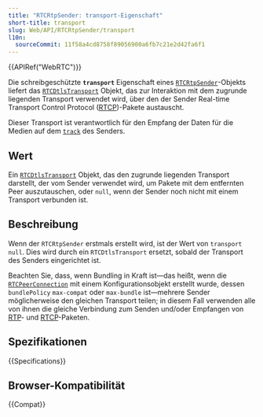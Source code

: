 ```yaml
---
title: "RTCRtpSender: transport-Eigenschaft"
short-title: transport
slug: Web/API/RTCRtpSender/transport
l10n:
  sourceCommit: 11f58a4cd8758f89056900a6fb7c21e2d42fa6f1
---
```


{{APIRef("WebRTC")}}

Die schreibgeschützte **`transport`** Eigenschaft eines
[`RTCRtpSender`](/de/docs/Web/API/RTCRtpSender)-Objekts liefert das [`RTCDtlsTransport`](/de/docs/Web/API/RTCDtlsTransport) Objekt,
das zur Interaktion mit dem zugrunde liegenden Transport verwendet wird, über den der Sender
Real-time Transport Control Protocol ([RTCP](/de/docs/Glossary/RTCP))-Pakete austauscht.

Dieser Transport ist verantwortlich für den Empfang der Daten für die Medien auf dem [`track`](/de/docs/Web/API/RTCRtpReceiver/track) des Senders.

## Wert

Ein [`RTCDtlsTransport`](/de/docs/Web/API/RTCDtlsTransport) Objekt, das den zugrunde liegenden Transport darstellt, der vom Sender verwendet wird, um Pakete mit dem entfernten Peer auszutauschen, oder `null`, wenn der Sender noch nicht mit einem Transport verbunden ist.

## Beschreibung

Wenn der `RTCRtpSender` erstmals erstellt wird, ist der Wert von
`transport` `null`. Dies wird durch ein
`RTCDtlsTransport` ersetzt, sobald der Transport des Senders eingerichtet ist.

Beachten Sie, dass, wenn Bundling in Kraft ist—das heißt, wenn die [`RTCPeerConnection`](/de/docs/Web/API/RTCPeerConnection)
mit einem Konfigurationsobjekt erstellt wurde, dessen `bundlePolicy` `max-compat`
oder `max-bundle` ist—mehrere Sender möglicherweise den gleichen Transport teilen; in diesem
Fall verwenden alle von ihnen die gleiche Verbindung zum Senden und/oder Empfangen
von [RTP](/de/docs/Glossary/RTP)- und [RTCP](/de/docs/Glossary/RTCP)-Paketen.

## Spezifikationen

{{Specifications}}

## Browser-Kompatibilität

{{Compat}}
